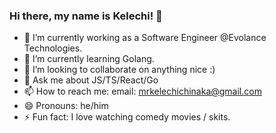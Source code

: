 ### Hi there, my name is Kelechi! 👋

- 🔭 I’m currently working as a Software Engineer @Evolance Technologies.
- 🌱 I’m currently learning Golang.
- 👯 I’m looking to collaborate on anything nice :)
- 💬 Ask me about JS/TS/React/Go 
- 📫 How to reach me: email: mrkelechichinaka@gmail.com
- 😄 Pronouns: he/him
- ⚡ Fun fact: I love watching comedy movies / skits.
